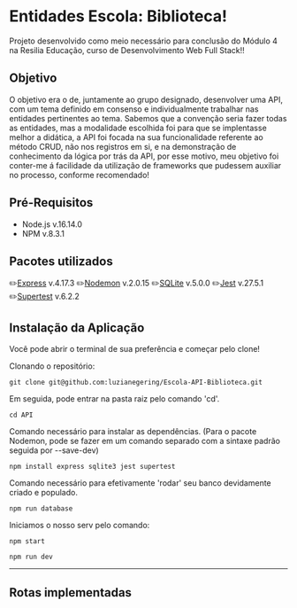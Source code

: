 # Entidades Escola: Biblioteca!

Projeto desenvolvido como meio necessário para conclusão do Módulo 4 na Resilia Educação, curso de Desenvolvimento Web Full Stack!!

## Objetivo
O objetivo era o de, juntamente ao grupo designado, desenvolver uma API, com um tema definido em consenso e individualmente trabalhar nas entidades pertinentes ao tema.
Sabemos que a convenção seria fazer todas as entidades, mas a modalidade escolhida foi para que se implentasse melhor a didática, a API foi focada na sua funcionalidade referente ao método CRUD, não nos registros em si, e na demonstração de conhecimento da lógica por trás da API, por esse motivo, meu objetivo foi conter-me á facilidade da utilização de frameworks que pudessem auxiliar no processo, conforme recomendado!

## Pré-Requisitos

* Node.js  v.16.14.0
* NPM v.8.3.1

## Pacotes utilizados
 ✏️[Express](https://www.npmjs.com/package/express) v.4.17.3
 ✏️[Nodemon](https://www.npmjs.com/package/nodemon) v.2.0.15
 ✏️[SQLite](https://www.npmjs.com/package/sqlite3)  v.5.0.0
 ✏️[Jest](https://jestjs.io/docs/getting-started)   v.27.5.1
 ✏️[Supertest](https://www.npmjs.com/package/supertest) v.6.2.2

## Instalação da Aplicação

Você pode abrir o terminal de sua preferência e começar pelo clone!

Clonando o repositório:
```
git clone git@github.com:luzianegering/Escola-API-Biblioteca.git
```
Em seguida, pode entrar na pasta raiz pelo comando 'cd'.
```
cd API
```

Comando necessário para instalar as dependências. (Para o pacote Nodemon, pode se fazer em um comando separado com a sintaxe padrão seguida por --save-dev)
```
npm install express sqlite3 jest supertest
```

Comando necessário para efetivamente 'rodar' seu banco devidamente criado e populado.
```
npm run database
```

Iniciamos o nosso serv pelo comando: 
```
npm start
```
```
npm run dev
```

---

## Rotas implementadas

